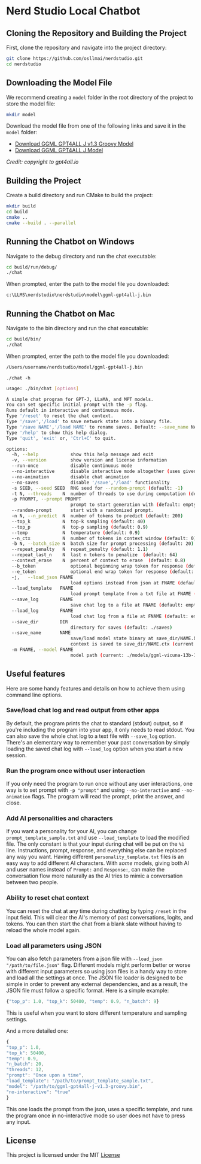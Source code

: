 # Nerd Studio Local Chatbot

## Cloning the Repository and Building the Project

First, clone the repository and navigate into the project directory:

```bash
git clone https://github.com/osllmai/nerdstudio.git
cd nerdstudio 
```

## Downloading the Model File

We recommend creating a `model` folder in the root directory of the project to store the model file:

```bash
mkdir model
```

Download the model file from one of the following links and save it in the `model` folder:

- [Download GGML GPT4ALL J v1.3 Groovy Model](https://gpt4all.io/models/ggml-gpt4all-j-v1.3-groovy.bin)
- [Download GGML GPT4ALL J Model](https://gpt4all.io/models/ggml-gpt4all-j.bin)

*Credit: copyright to gpt4all.io*

## Building the Project

Create a build directory and run CMake to build the project:

```bash
mkdir build  
cd build
cmake ..
cmake --build . --parallel
```

## Running the Chatbot on Windows

Navigate to the debug directory and run the chat executable:

```bash
cd build/run/debug/
./chat
```

When prompted, enter the path to the model file you downloaded:

```bash
c:\LLMS\nerdstudio\nerdstudio\model\ggml-gpt4all-j.bin
```

## Running the Chatbot on Mac

Navigate to the bin directory and run the chat executable:

```bash
cd build/bin/
./chat
```

When prompted, enter the path to the model file you downloaded:

```bash
/Users/username/nerdstudio/model/ggml-gpt4all-j.bin
```



`
./chat -h
`

```sh
usage: ./bin/chat [options]

A simple chat program for GPT-J, LLaMA, and MPT models.
You can set specific initial prompt with the -p flag.
Runs default in interactive and continuous mode.
Type '/reset' to reset the chat context.
Type '/save','/load' to save network state into a binary file.
Type '/save NAME','/load NAME' to rename saves. Default: --save_name NAME.
Type '/help' to show this help dialog.
Type 'quit', 'exit' or, 'Ctrl+C' to quit.

options:
  -h, --help            show this help message and exit
  -v, --version         show version and license information
  --run-once            disable continuous mode
  --no-interactive      disable interactive mode altogether (uses given prompt only)
  --no-animation        disable chat animation
  --no-saves            disable '/save','/load' functionality
  -s SEED, --seed SEED  RNG seed for --random-prompt (default: -1)
  -t N, --threads    N  number of threads to use during computation (default: 4)
  -p PROMPT, --prompt PROMPT
                        prompt to start generation with (default: empty)
  --random-prompt       start with a randomized prompt.
  -n N, --n_predict  N  number of tokens to predict (default: 200)
  --top_k            N  top-k sampling (default: 40)
  --top_p            N  top-p sampling (default: 0.9)
  --temp             N  temperature (default: 0.9)
  --n_ctx            N  number of tokens in context window (default: 0)
  -b N, --batch_size N  batch size for prompt processing (default: 20)
  --repeat_penalty   N  repeat_penalty (default: 1.1)
  --repeat_last_n    N  last n tokens to penalize  (default: 64)
  --context_erase    N  percent of context to erase  (default: 0.8)
  --b_token             optional beginning wrap token for response (default: empty)
  --e_token             optional end wrap token for response (default: empty)
  -j,   --load_json FNAME
                        load options instead from json at FNAME (default: empty/no)
  --load_template   FNAME
                        load prompt template from a txt file at FNAME (default: empty/no)
  --save_log        FNAME
                        save chat log to a file at FNAME (default: empty/no)
  --load_log        FNAME
                        load chat log from a file at FNAME (default: empty/no)
  --save_dir        DIR
                        directory for saves (default: ./saves)
  --save_name       NAME
                        save/load model state binary at save_dir/NAME.bin (current: model_state)
                        context is saved to save_dir/NAME.ctx (current: model_state)
  -m FNAME, --model FNAME
                        model path (current: ./models/ggml-vicuna-13b-1.1-q4_2.bin)
```
## Useful features
Here are some handy features and details on how to achieve them using command line options.

### Save/load chat log and read output from other apps
By default, the program prints the chat to standard (stdout) output, so if you're including the program into your app, it only needs to read stdout. You can also save the whole chat log to a text file with `--save_log` option. There's an elementary way to remember your past conversation by simply loading the saved chat log with `--load_log` option when you start a new session.

### Run the program once without user interaction
If you only need the program to run once without any user interactions, one way is to set prompt with `-p "prompt"` and using `--no-interactive` and `--no-animation` flags. The program will read the prompt, print the answer, and close.

### Add AI personalities and characters
If you want a personality for your AI, you can change `prompt_template_sample.txt` and use `--load_template` to load the modified file. The only constant is that your input during chat will be put on the `%1` line. Instructions, prompt, response, and everything else can be replaced any way you want. Having different `personality_template.txt` files is an easy way to add different AI characters. With _some_ models, giving both AI and user names instead of `Prompt:` and `Response:`, can make the conversation flow more naturally as the AI tries to mimic a conversation between two people.

### Ability to reset chat context
You can reset the chat at any time during chatting by typing `/reset` in the input field. This will clear the AI's memory of past conversations, logits, and tokens. You can then start the chat from a blank slate without having to reload the whole model again.

### Load all parameters using JSON
You can also fetch parameters from a json file with `--load_json "/path/to/file.json"` flag. Different models might perform better or worse with different input parameters so using json files is a handy way to store and load all the settings at once. The JSON file loader is designed to be simple in order to prevent any external dependencies, and as a result, the JSON file must follow a specific format. Here is a simple example:

```javascript
{"top_p": 1.0, "top_k": 50400, "temp": 0.9, "n_batch": 9}
```
This is useful when you want to store different temperature and sampling settings.

And a more detailed one:
```javascript
{
"top_p": 1.0,
"top_k": 50400,
"temp": 0.9,
"n_batch": 20,
"threads": 12,
"prompt": "Once upon a time",
"load_template": "/path/to/prompt_template_sample.txt",
"model": "/path/to/ggml-gpt4all-j-v1.3-groovy.bin",
"no-interactive": "true"
}
```
This one loads the prompt from the json, uses a specific template, and runs the program once in no-interactive mode so user does not have to press any input.

## License

This project is licensed under the MIT [License](https://github.com/kuvaus/LlamaGPTJ-chat/blob/main/LICENSE)
